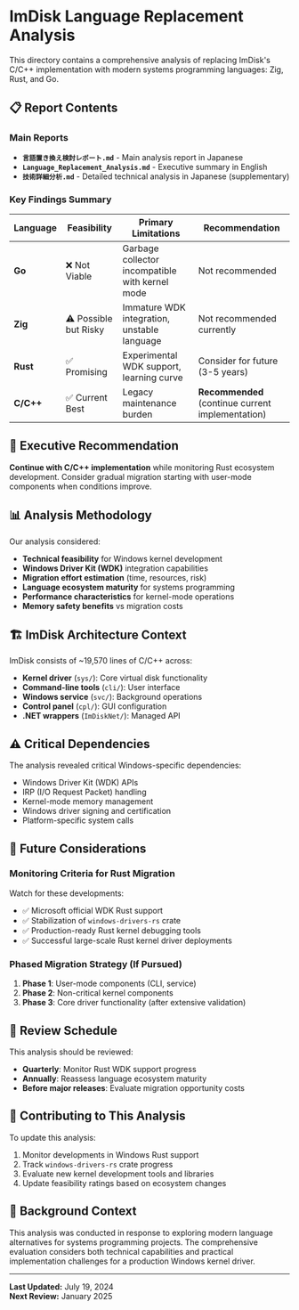 # ImDisk Language Replacement Analysis

This directory contains a comprehensive analysis of replacing ImDisk's C/C++ implementation with modern systems programming languages: Zig, Rust, and Go.

## 📋 Report Contents

### Main Reports
- **`言語置き換え検討レポート.md`** - Main analysis report in Japanese
- **`Language_Replacement_Analysis.md`** - Executive summary in English
- **`技術詳細分析.md`** - Detailed technical analysis in Japanese (supplementary)

### Key Findings Summary

| Language | Feasibility | Primary Limitations | Recommendation |
|----------|------------|-------------------|----------------|
| **Go** | ❌ Not Viable | Garbage collector incompatible with kernel mode | Not recommended |
| **Zig** | ⚠️ Possible but Risky | Immature WDK integration, unstable language | Not recommended currently |
| **Rust** | ✅ Promising | Experimental WDK support, learning curve | Consider for future (3-5 years) |
| **C/C++** | ✅ Current Best | Legacy maintenance burden | **Recommended** (continue current implementation) |

## 🎯 Executive Recommendation

**Continue with C/C++ implementation** while monitoring Rust ecosystem development. Consider gradual migration starting with user-mode components when conditions improve.

## 📊 Analysis Methodology

Our analysis considered:
- **Technical feasibility** for Windows kernel development
- **Windows Driver Kit (WDK)** integration capabilities  
- **Migration effort estimation** (time, resources, risk)
- **Language ecosystem maturity** for systems programming
- **Performance characteristics** for kernel-mode operations
- **Memory safety benefits** vs migration costs

## 🏗️ ImDisk Architecture Context

ImDisk consists of ~19,570 lines of C/C++ across:
- **Kernel driver** (`sys/`): Core virtual disk functionality
- **Command-line tools** (`cli/`): User interface
- **Windows service** (`svc/`): Background operations  
- **Control panel** (`cpl/`): GUI configuration
- **.NET wrappers** (`ImDiskNet/`): Managed API

## ⚠️ Critical Dependencies

The analysis revealed critical Windows-specific dependencies:
- Windows Driver Kit (WDK) APIs
- IRP (I/O Request Packet) handling
- Kernel-mode memory management
- Windows driver signing and certification
- Platform-specific system calls

## 🔮 Future Considerations

### Monitoring Criteria for Rust Migration
Watch for these developments:
- ✅ Microsoft official WDK Rust support
- ✅ Stabilization of `windows-drivers-rs` crate
- ✅ Production-ready Rust kernel debugging tools
- ✅ Successful large-scale Rust kernel driver deployments

### Phased Migration Strategy (If Pursued)
1. **Phase 1**: User-mode components (CLI, service)
2. **Phase 2**: Non-critical kernel components  
3. **Phase 3**: Core driver functionality (after extensive validation)

## 📅 Review Schedule

This analysis should be reviewed:
- **Quarterly**: Monitor Rust WDK support progress
- **Annually**: Reassess language ecosystem maturity
- **Before major releases**: Evaluate migration opportunity costs

## 🤝 Contributing to This Analysis

To update this analysis:
1. Monitor developments in Windows Rust support
2. Track `windows-drivers-rs` crate progress
3. Evaluate new kernel development tools and libraries
4. Update feasibility ratings based on ecosystem changes

## 📖 Background Context

This analysis was conducted in response to exploring modern language alternatives for systems programming projects. The comprehensive evaluation considers both technical capabilities and practical implementation challenges for a production Windows kernel driver.

---
**Last Updated:** July 19, 2024  
**Next Review:** January 2025